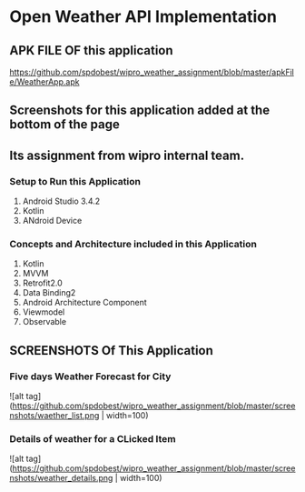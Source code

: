 # Open Weather API Implementation  
  
## APK FILE OF this application
https://github.com/spdobest/wipro_weather_assignment/blob/master/apkFile/WeatherApp.apk
  
## Screenshots for this application added at the bottom of the page  
  
## Its assignment from wipro internal team.    
 
 ### Setup to Run this Application
 1. Android Studio 3.4.2  
 2. Kotlin  
 3. ANdroid Device  
   
  ### Concepts and Architecture included in this Application  
  1. Kotlin  
  2. MVVM  
  3. Retrofit2.0   
  4. Data Binding2  
  4. Android Architecture Component  
  5. Viewmodel  
  6. Observable  
 
  
 ## SCREENSHOTS Of This Application  
 
 ### Five days Weather Forecast for City  
![alt tag](https://github.com/spdobest/wipro_weather_assignment/blob/master/screenshots/waether_list.png | width=100)  
 ### Details of weather for a CLicked Item
![alt tag](https://github.com/spdobest/wipro_weather_assignment/blob/master/screenshots/weather_details.png | width=100)  

